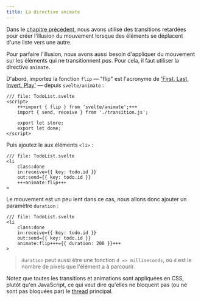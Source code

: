 ```yaml
---
title: La directive animate
---
```


Dans le [chapitre précédent](/tutorial/deferred-transitions), nous avons utilisé des transitions retardées pour créer l'illusion du mouvement lorsque des éléments se déplacent d'une liste vers une autre.

Pour parfaire l'illusion, nous avons aussi besoin d'appliquer du mouvement sur les éléments qui ne transitionnent _pas_. Pour cela, il faut utiliser la directive `animate`.

D'abord, importez la fonction `flip` — "flip" est l'acronyme de ['First, Last, Invert, Play'](https://aerotwist.com/blog/flip-your-animations/) — depuis `svelte/animate` :

```svelte
/// file: TodoList.svelte
<script>
	+++import { flip } from 'svelte/animate';+++
	import { send, receive } from './transition.js';

	export let store;
	export let done;
</script>
```

Puis ajoutez le aux éléments `<li>` :

```svelte
/// file: TodoList.svelte
<li
	class:done
	in:receive={{ key: todo.id }}
	out:send={{ key: todo.id }}
	+++animate:flip+++
>
```

Le mouvement est un peu lent dans ce cas, nous allons donc ajouter un paramètre `duration` :

```svelte
/// file: TodoList.svelte
<li
	class:done
	in:receive={{ key: todo.id }}
	out:send={{ key: todo.id }}
	animate:flip+++={{ duration: 200 }}+++
>
```

> `duration` peut aussi être une fonction `d => milliseconds`, où `d` est le nombre de pixels que l'élément a à parcourir.

Notez que toutes les transitions et animations sont appliquées en CSS, plutôt qu'en JavaScript, ce qui veut dire qu'elles ne bloquent pas (ou ne sont pas bloquées par) le <span class="vo">[thread](PUBLIC_SVELTE_SITE_URL/docs/development#thread)</span> principal.
